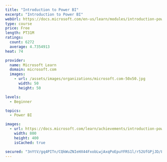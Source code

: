 ```yaml
---
title: "Introduction to Power BI"
excerpt: "Introduction to Power BI"
webUrl: https://docs.microsoft.com/en-us/learn/modules/introduction-power-bi/
type: course
price: Free
length: PT31M
ratings:
  count: 6272
  average: 4.7354913
heat: 74

provider:
  name: Microsoft Learn
  domain: microsoft.com
  images:
    - url: /assets/images/organizations/microsoft.com-50x50.jpg
      width: 50
      height: 50

levels:
  - Beginner

topics:
  - Power BI

images:
  - url: https://docs.microsoft.com/learn/achievements/introduction-power-bi-social.png
    width: 800
    height: 400
    isCached: true

secured: "3nYtV/gq4PITn/CQkWuZNIeHX44FxobLwjAxqPoEpuYFRS1l/r52UfGPjJD/Lw6cY/T4h2z8Mb11TEUrzKl4EN4E1TYYLR+8N/h2s/S1bEFCNxcKaFiw8jB5lH1+jbkwvMkIPBF3DieP0cgiR0rajw//7XjpZOmGmeS7nhpC3LFCRpAuuElCTB8k2911E07jYMBQ/sThBeM5fH4O9JkuIqRVj4/JxovCxlQZVBEnr4l8GjUeZq14hdDYpxxfxt2sdLrIDNqCPCA3YL8QK+9+sulRxRwLaTtYAKlHwZ71ypSPlPV+HE6heN/Rz8mHroGzD8TtliLw46jo5+XtUDrIoNhaz5uHFZmoeuhHS1uxV0omRaTJIgDVEbVA2mtY/6tWBOHd+clfVH8Zn77h2Ib5BfeQqTbMhzr+z9bxq3Y5cGY=;exfw1nxfxaeUWUUk7tA2SQ=="
---
```


